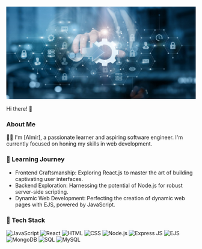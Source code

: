 ![Cover Image](https://raw.githubusercontent.com/almirkopic/almirkopic/main/cover.jpg)



Hi there! 👋

### About Me

👨‍💻 I'm [Almir], a passionate learner and aspiring software engineer. I'm currently focused on honing my skills in web development.

### 🌱 Learning Journey

- Frontend Craftsmanship: Exploring React.js to master the art of building captivating user interfaces.
- Backend Exploration: Harnessing the potential of Node.js for robust server-side scripting.
- Dynamic Web Development: Perfecting the creation of dynamic web pages with EJS, powered by JavaScript.

### 🚀 Tech Stack

![JavaScript](https://img.icons8.com/color/48/000000/javascript.png) ![React](https://img.icons8.com/color/48/000000/react-native.png) ![HTML](https://img.icons8.com/color/48/000000/html-5.png) ![CSS](https://img.icons8.com/color/48/000000/css3.png) ![Node.js](https://img.icons8.com/color/48/000000/nodejs.png) ![Express JS](https://img.icons8.com/color/48/000000/express.png) ![EJS](https://img.icons8.com/color/48/000000/ejs.png) ![MongoDB](https://img.icons8.com/color/48/000000/mongodb.png) ![SQL](https://img.icons8.com/color/48/000000/sql.png) ![MySQL](https://img.icons8.com/color/48/000000/mysql-logo.png)
